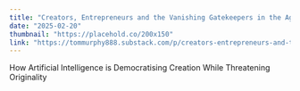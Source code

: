 ```yaml
---
title: "Creators, Entrepreneurs and the Vanishing Gatekeepers in the Age of AI"
date: "2025-02-20"
thumbnail: "https://placehold.co/200x150"
link: "https://tommurphy888.substack.com/p/creators-entrepreneurs-and-the-vanishing"
---
```

How Artificial Intelligence is Democratising Creation While Threatening Originality
